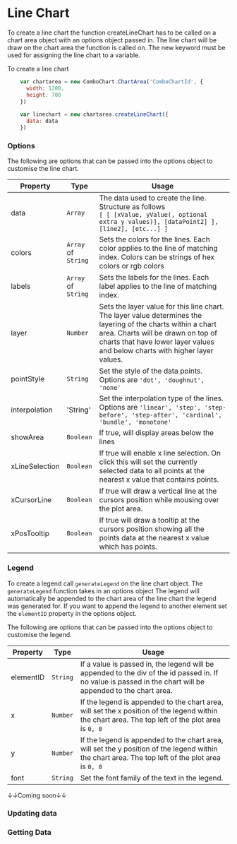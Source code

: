 # Line Chart
To create a line chart the function createLineChart has to be called on a chart area object with an options object passed in.
The line chart will be draw on the chart area the function is called on.
The new keyword must be used for assigning the line chart to a variable. 

To create a line chart 
```javascript
    var chartarea = new ComboChart.ChartArea('ComboChartId', {
      width: 1200,
      height: 700
    })
    
    var linechart = new chartarea.createLineChart({
      data: data
    })
```

### Options
The following are options that can be passed into the options object to customise the line chart.

Property | Type | Usage
--- | --- | ---
data | `Array` | The data used to create the line. Structure as follows <br>`[ [ [xValue, yValue(, optional extra y values)], [dataPoint2] ], [line2], [etc...] ]`
colors | `Array` of<br>`String` | Sets the colors for the lines. Each color applies to the line of matching index. Colors can be strings of hex colors or rgb colors
labels | `Array` of<br>`String` | Sets the labels for the lines. Each label applies to the line of matching index.
layer | `Number` | Sets the layer value for this line chart. The layer value determines the layering of the charts within a chart area. Charts will be drawn on top of charts that have lower layer values and below charts with higher layer values.
pointStyle | `String` | Set the style of the data points.<br>Options are `'dot', 'doughnut', 'none'`
interpolation | 'String' | Set the interpolation type of the lines.<br>Options are `'linear', 'step', 'step-before', 'step-after', 'cardinal', 'bundle', 'monotone'`
showArea | `Boolean` | If true, will display areas below the lines
xLineSelection | `Boolean` | If true will enable x line selection. On click this will set the currently selected data to all points at the nearest x value that contains points. 
xCursorLine | `Boolean` | If true will draw a vertical line at the cursors position while mousing over the plot area.
xPosTooltip | `Boolean` | If true will draw a tooltip at the cursors position showing all the points data at the nearest x value which has points. 

### Legend 
To create a legend call `generateLegend` on the line chart object. The `generateLegend` function takes in an options object  The legend will automatically be appended to the chart area of the line chart the legend was generated for. If you want to append the legend to another element set the `elementID` property in the options object.

The following are options that can be passed into the options object to customise the legend.

Property | Type | Usage
--- | --- | ---
elementID | `String` | If a value is passed in, the legend will be appended to the div of the id passed in. If no value is passed in the chart will be appended to the chart area.
x | `Number` | If the legend is appended to the chart area, will set the x position of the legend within the chart area. The top left of the plot area is `0, 0`
y | `Number` | If the legend is appended to the chart area, will set the y position of the legend within the chart area. The top left of the plot area is `0, 0`
font | `String` | Set the font family of the text in the legend.

↓↓Coming soon↓↓
### Updating data 
### Getting Data
